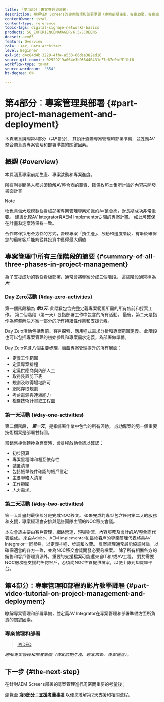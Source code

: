 ```yaml
---
title: 「第4部分：專案管理與部署」
description: 瞭解AEM Screens的專案管理和部署準備（專案前期生產、專案啟動、專案進度）。
contentOwner: jsyal
content-type: reference
topic-tags: digital-signage-networks-basics
products: SG_EXPERIENCEMANAGER/6.5/SCREENS
docset: aem65
feature: Overview
role: User, Data Architect
level: Beginner
exl-id: d4c84d4b-3229-4fbe-a533-66daa382ed10
source-git-commit: 02929219a064e3b936440431e77e67e0bf511bf6
workflow-type: tm+mt
source-wordcount: '654'
ht-degree: 0%

---
```


# 第4部分：專案管理與部署 {#part-project-management-and-deployment}

本頁著重說明第4部分（共5部分），其設計涵蓋專案管理和部署準備，並定義AV整合商負責專案管理和部署準備的關鍵因素。

## 概觀 {#overview}

本頁涵蓋專案前期生產、專案啟動和專案進度。

所有利害關係人都必須瞭解AV整合商的職責，確保依照本集所討論的內容來開發書面計畫

>[!NOTE]
>
>物色具備大規模數位看板部署專案管理專業知識的AV整合商，對長期成功非常重要。 建議比較AV Integrator與AEM Implementor之間的專案計畫。 如此可確保在計畫和定案時保持一致。
>
>合作夥伴採用全方位的方式，管理專案「預生產」、啟動和進度階段，有助於確保您的最終客戶能夠從其投資中獲得最大價值

## 專案管理中所有三個階段的摘要 {#summary-of-all-three-phases-in-project-management}

為了支援成功的數位看板部署，通常會將專案分成三個階段。 這些階段通常稱為 ***天***.

### Day Zero活動 {#day-zero-activities}

第一個階段稱為 ***第0天***. 此階段包含完整定義專案範圍所需的所有售前和探索工作。 第二個階段（第一天）是指部署工作中包含的所有活動。 最後，第二天是指作為整體解決方案一部分的所有持續性作業和支援元素。

Day Zero活動包括售前、客戶探索、應用程式需求分析和專案範圍定義。 此階段也可以包括專案管理的初始參與和專案需求定義，為部署做準備。

Day Zero包含八個主要步驟，涵蓋專案管理提升的所有層面：

* 定義工作範圍
* 定義專案排程
* 定義供應商與內部人工
* 取得裝置剪下表
* 規劃及取得場地許可
* 網站存取規劃
* 考慮電源與連線能力
* 檢閱技術計畫或工程圖

### 第一天活動 {#day-one-activities}

第二個階段， ***第一天***，是指部署作業中包含的所有活動。 成功專案的另一個重要技術檔案是部署甘特圖。

當銷售機會轉換為專案時，會排程啟動會議以確認：

* 初步預算
* 專案里程碑和相互依存性
* 裝置清單
* 包括帳單條件確認的帳戶設定
* 主要聯絡人清單
* 工作範圍
* 人力需求。

### 第二天活動 {#day-two-activities}

第一天計畫的最後部分是完成NOC移交。 如果完成的專案包含任何第二天的服務和支援，專案經理會安排與這些團隊主管的NOC移交會議。

本次會議主要由客戶管理、網路營運、現場物流、內容服務及會計的AV整合商代表組成。 來自Adobe、AEM Implementor和最終客戶的專案管理代表將與AV Integrator一同參與，以定義排程、步調和收費。 專案經理通常最能協調討論，以確保適當的各方一致，並為NOC移交會議開發必要的檔案。 除了所有相關各方的銷售和客戶管理資源外，重要的支援檔案可能還來自IT和/或AV工程。 對於需要NOC服務檯支援的任何客戶，必須向NOC主管提供檔案，以便上傳到知識庫平台。

## 第4部分：專案管理和部署的影片教學課程 {#part-video-tutorial-on-project-management-and-deployment}

瞭解專案管理和部署準備，並定義AV Integrator在專案管理和部署準備方面所負責的關鍵因素。

### 專案管理和部署

>[!VIDEO](https://video.tv.adobe.com/v/28408)

*瞭解專案管理和部署準備（專案前期生產、專案啟動、專案進度）。*

## 下一步 {#the-next-step}

在針對AEM Screens部署的專案管理進行周密而重要的考量後；

瀏覽至 **[第5部分：支援考量事項](support-considerations.md)** 以便您瞭解第2天支援和相關流程。
